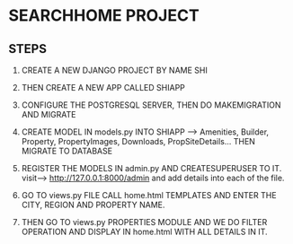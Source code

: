 # SEARCHHOME PROJECT

## STEPS 

1. CREATE A NEW DJANGO PROJECT BY NAME SHI 
2. THEN CREATE A NEW APP CALLED SHIAPP 
3. CONFIGURE THE POSTGRESQL SERVER, THEN DO MAKEMIGRATION AND MIGRATE 
4. CREATE MODEL IN models.py INTO SHIAPP --> Amenities, Builder, Property, PropertyImages, Downloads, PropSiteDetails...
    THEN MIGRATE TO DATABASE
5. REGISTER THE MODELS IN admin.py AND CREATESUPERUSER TO IT.
   visit--> http://127.0.0.1:8000/admin and add details into each of the file.
   
6. GO TO views.py FILE CALL home.html TEMPLATES AND ENTER THE CITY, REGION AND PROPERTY NAME. 
7. THEN GO TO views.py PROPERTIES MODULE AND WE DO FILTER OPERATION AND DISPLAY IN home.html WITH ALL DETAILS IN IT.


 



